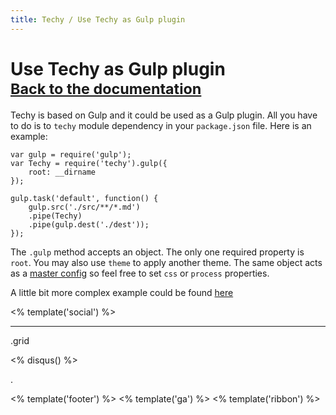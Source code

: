 ```yaml
---
title: Techy / Use Techy as Gulp plugin
---
```


# Use Techy as Gulp plugin<br /><small>[<i class="fa fa-arrow-circle-o-left"></i> Back to the documentation](/techy/docs)</small>

Techy is based on Gulp and it could be used as a Gulp plugin. All you have to do is to `techy` module dependency in your `package.json` file. Here is an example:

	var gulp = require('gulp');
	var Techy = require('techy').gulp({
		root: __dirname
	});

	gulp.task('default', function() {
	    gulp.src('./src/**/*.md')
	    .pipe(Techy)
	    .pipe(gulp.dest('./dest'));
	});

The `.gulp` method accepts an object. The only one required property is `root`. You may also use `theme` to apply another theme. The same object acts as a [master config](/techy/docs/#master-config) so feel free to set `css` or `process` properties. 

A little bit more complex example could be found [here](https://github.com/krasimir/techy/tree/master/example/as-gulp-plugin)

<% template('social') %>

---

.grid

<% disqus() %>

.

<% template('footer') %>
<% template('ga') %>
<% template('ribbon') %>
